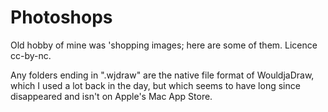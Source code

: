 # Photoshops
Old hobby of mine was 'shopping images; here are some of them. Licence cc-by-nc.

Any folders ending in ".wjdraw" are the native file format of WouldjaDraw, which I used a lot back in the day, but which seems to have long since disappeared and isn't on Apple's Mac App Store.
